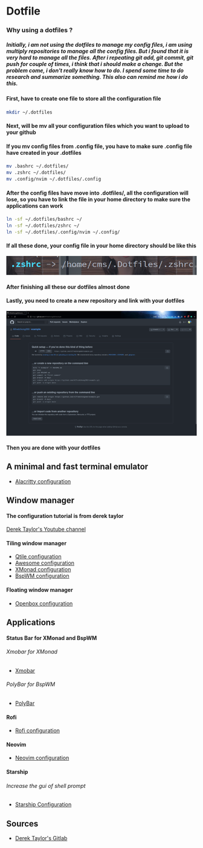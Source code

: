 # Dotfile
### Why using a dotfiles ? 
##### Initially, i am not using the dotfiles to manage my config files, i am using multiply repositories to manage all the config files. But i found that it is very hard to manage all the files. After i repeating git add, git commit, git push for couple of times, i think that i should make a change. But the problem come, i don't really know how to do. I spend some time to do research and summarize something. This also can remind me how i do this.

#### First, have to create one file to store all the configuration file
``` sh
mkdir ~/.dotfiles
```

#### Next, will be mv all your configuration files which you want to upload to your github
#### If you mv config files from .config file, you have to make sure .config file have created in your .dotfiles
``` sh
mv .bashrc ~/.dotfiles/
mv .zshrc ~/.dotfiles/
mv .config/nvim ~/.dotfiles/.config
```

#### After the config files have move into .dotfiles/, all the configuration will lose, so you have to link the file in your home directory to make sure the applications can work
``` sh
ln -sf ~/.dotfiles/bashrc ~/
ln -sf ~/.dotfiles/zshrc ~/
ln -sf ~/.dotfiles/.config/nvim ~/.config/
```

#### If all these done, your config file in your home directory should be like this
<img src="https://raw.githubusercontent.com/Alfredchong260/Dotfiles/main/image/dotfiles.png">

#### After finishing all these our dotfiles almost done
#### Lastly, you need to create a new repository and link with your dotfiles
<img src="https://raw.githubusercontent.com/Alfredchong260/Dotfiles/main/image/github.png">

#### Then you are done with your dotfiles

## A minimal and fast terminal emulator
* [Alacritty configuration](https://github.com/Alfredchong260/Dotfiles/tree/main/.config/alacritty)

## Window manager
#### The configuration tutorial is from derek taylor
[Derek Taylor's Youtube channel](https://www.youtube.com/channel/UCVls1GmFKf6WlTraIb_IaJg)

#### Tiling window manager
* [Qtile configuration](https://github.com/Alfredchong260/Dotfiles/tree/main/.config/qtile)
* [Awesome configuration](https://github.com/Alfredchong260/Dotfiles/tree/main/.config/awesome)
* [XMonad configuration](https://github.com/Alfredchong260/Dotfiles/tree/main/.xmonad)
* [BspWM configuration](https://github.com/Alfredchong260/Dotfiles/tree/main/.config/bspwm)

#### Floating window manager
* [Openbox configuration](https://github.com/Alfredchong260/Dotfiles/tree/main/.config/openbox)

## Applications
#### Status Bar for XMonad and BspWM
###### Xmobar for XMonad
* [Xmobar](https://github.com/Alfredchong260/Dotfiles/tree/main/.config/xmobar)
###### PolyBar for BspWM
* [PolyBar](https://github.com/Alfredchong260/Dotfiles/tree/main/.config/polybar)

#### Rofi
* [Rofi configuration](https://github.com/Alfredchong260/Dotfiles/tree/main/.config/rofi)

#### Neovim
* [Neovim configuration](https://github.com/Alfredchong260/Dotfiles/tree/main/.config/nvim)

#### Starship
###### Increase the gui of shell prompt
* [Starship Configuration](https://github.com/Alfredchong260/Dotfiles/blob/main/.config/starship.toml)

## Sources
* [Derek Taylor's Gitlab](https://gitlab.com/dwt1)
